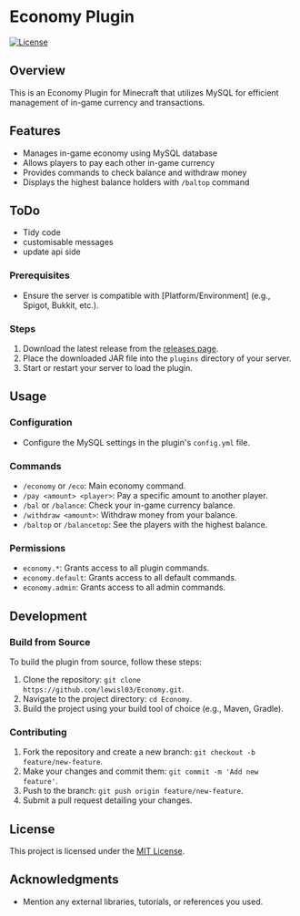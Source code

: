 # Economy Plugin

[![License](https://img.shields.io/badge/license-MIT-blue.svg)](LICENSE)

## Overview

This is an Economy Plugin for Minecraft that utilizes MySQL for efficient management of in-game currency and transactions.

## Features

- Manages in-game economy using MySQL database
- Allows players to pay each other in-game currency
- Provides commands to check balance and withdraw money
- Displays the highest balance holders with `/baltop` command

## ToDo

- Tidy code
- customisable messages
- update api side

### Prerequisites

- Ensure the server is compatible with [Platform/Environment] (e.g., Spigot, Bukkit, etc.).

### Steps

1. Download the latest release from the [releases page](https://github.com/lewisl03/EconomyPlugin/releases).
2. Place the downloaded JAR file into the `plugins` directory of your server.
3. Start or restart your server to load the plugin.

## Usage

### Configuration

- Configure the MySQL settings in the plugin's `config.yml` file.

### Commands

- `/economy` or `/eco`: Main economy command.
- `/pay <amount> <player>`: Pay a specific amount to another player.
- `/bal` or `/balance`: Check your in-game currency balance.
- `/withdraw <amount>`: Withdraw money from your balance.
- `/baltop` or `/balancetop`: See the players with the highest balance.

### Permissions
- `economy.*`: Grants access to all plugin commands.
- `economy.default`: Grants access to all default commands.
- `economy.admin`: Grants access to all admin commands.

## Development

### Build from Source

To build the plugin from source, follow these steps:

1. Clone the repository: `git clone https://github.com/lewisl03/Economy.git`.
2. Navigate to the project directory: `cd Economy`.
3. Build the project using your build tool of choice (e.g., Maven, Gradle).

### Contributing

1. Fork the repository and create a new branch: `git checkout -b feature/new-feature`.
2. Make your changes and commit them: `git commit -m 'Add new feature'`.
3. Push to the branch: `git push origin feature/new-feature`.
4. Submit a pull request detailing your changes.

## License

This project is licensed under the [MIT License](LICENSE).

## Acknowledgments

- Mention any external libraries, tutorials, or references you used.
